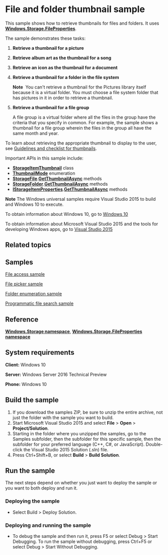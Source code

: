 ﻿<!---
  category: FilesFoldersAndLibraries
--->

# File and folder thumbnail sample

This sample shows how to retrieve thumbnails for files and folders. It uses [**Windows.Storage.FileProperties**](http://msdn.microsoft.com/library/windows/apps/br207831).

The sample demonstrates these tasks:

1.  **Retrieve a thumbnail for a picture**

2.  **Retrieve album art as the thumbnail for a song**

3.  **Retrieve an icon as the thumbnail for a document**

4.  **Retrieve a thumbnail for a folder in the file system**

    **Note**  You can't retrieve a thumbnail for the Pictures library itself because it is a virtual folder. You must choose a file system folder that has pictures in it in order to retrieve a thumbnail.

5.  **Retrieve a thumbnail for a file group**

    A file group is a virtual folder where all the files in the group have the criteria that you specify in common. For example, the sample shows a thumbnail for a file group wherein the files in the group all have the same month and year.

To learn about retrieving the appropriate thumbnail to display to the user, see [Guidelines and checklist for thumbnails](http://msdn.microsoft.com/library/windows/apps/hh465350).

Important APIs in this sample include:

-   [**StorageItemThumbnail**](http://msdn.microsoft.com/library/windows/apps/br207802) class
-   [**ThumbnailMode**](http://msdn.microsoft.com/library/windows/apps/br207809) enumeration
-   [**StorageFile**](http://msdn.microsoft.com/library/windows/apps/br227171).[**GetThumbnailAsync**](http://msdn.microsoft.com/library/windows/apps/br227210) methods
-   [**StorageFolder**](http://msdn.microsoft.com/library/windows/apps/br227230).[**GetThumbnailAsync**](http://msdn.microsoft.com/library/windows/apps/br227288) methods
-   [**IStorageItemProperties**](http://msdn.microsoft.com/library/windows/apps/hh701614).[**GetThumbnailAsync**](http://msdn.microsoft.com/library/windows/apps/hh701636) methods

**Note** The Windows universal samples require Visual Studio 2015 to build and Windows 10 to execute.
 
To obtain information about Windows 10, go to [Windows 10](http://go.microsoft.com/fwlink/?LinkID=532421)

To obtain information about Microsoft Visual Studio 2015 and the tools for developing Windows apps, go to [Visual Studio 2015](http://go.microsoft.com/fwlink/?LinkID=532422)

## Related topics

## Samples

[File access sample](http://go.microsoft.com/fwlink/p/?linkid=231445)

[File picker sample](http://go.microsoft.com/fwlink/p/?linkid=231464)

[Folder enumeration sample](http://go.microsoft.com/fwlink/p/?linkid=231512)

[Programmatic file search sample](http://go.microsoft.com/fwlink/p/?linkid=231532)

## Reference

[**Windows.Storage namespace**](http://msdn.microsoft.com/library/windows/apps/br227346), [**Windows.Storage.FileProperties namespace**](http://msdn.microsoft.com/library/windows/apps/br207831)

## System requirements

**Client:** Windows 10

**Server:** Windows Server 2016 Technical Preview

**Phone:** Windows 10

## Build the sample

1. If you download the samples ZIP, be sure to unzip the entire archive, not just the folder with the sample you want to build. 
2. Start Microsoft Visual Studio 2015 and select **File** \> **Open** \> **Project/Solution**.
3. Starting in the folder where you unzipped the samples, go to the Samples subfolder, then the subfolder for this specific sample, then the subfolder for your preferred language (C++, C#, or JavaScript). Double-click the Visual Studio 2015 Solution (.sln) file.
4. Press Ctrl+Shift+B, or select **Build** \> **Build Solution**.

## Run the sample

The next steps depend on whether you just want to deploy the sample or you want to both deploy and run it.

### Deploying the sample

- Select Build > Deploy Solution. 

### Deploying and running the sample

- To debug the sample and then run it, press F5 or select Debug >  Start Debugging. To run the sample without debugging, press Ctrl+F5 or select Debug > Start Without Debugging. 
